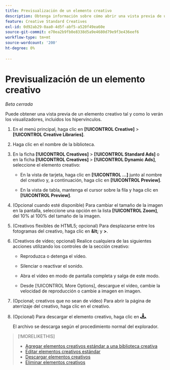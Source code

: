 ```yaml
---
title: Previsualización de un elemento creativo
description: Obtenga información sobre cómo abrir una vista previa de un creativo.
feature: Creative Standard Creatives
exl-id: 0d92ab29-0aa0-4d5f-abf5-a520f49ea60e
source-git-commit: e70ea2b9fb0e8338d5a9e4680d79e9f3e436eef6
workflow-type: tm+mt
source-wordcount: '200'
ht-degree: 0%

---
```


# Previsualización de un elemento creativo

*Beta cerrada*

Puede obtener una vista previa de un elemento creativo tal y como lo verán los visualizadores, incluidos los hipervínculos.

1. En el menú principal, haga clic en **[!UICONTROL Creative]** > **[!UICONTROL Creative Libraries]**.

1. Haga clic en el nombre de la biblioteca.

1. En la ficha **[!UICONTROL Creatives]** > **[!UICONTROL Standard Ads]** o en la ficha **[!UICONTROL Creatives]** > **[!UICONTROL Dynamic Ads]**, seleccione el elemento creativo:

   * En la vista de tarjeta, haga clic en **[!UICONTROL ...]** junto al nombre del creativo y, a continuación, haga clic en **[!UICONTROL Preview]**.

   * En la vista de tabla, mantenga el cursor sobre la fila y haga clic en **[!UICONTROL Preview]**.

1. (Opcional cuando esté disponible) Para cambiar el tamaño de la imagen en la pantalla, seleccione una opción en la lista **[!UICONTROL Zoom]**, del 10% al 100% del tamaño de la imagen.

1. (Creativos flexibles de HTML5; opcional) Para desplazarse entre los fotogramas del creativo, haga clic en **\&lt;** y **\>**.

1. (Creativos de vídeo; opcional) Realice cualquiera de las siguientes acciones utilizando los controles de la sección creativo:

   * Reproduzca o detenga el vídeo.

   * Silenciar o reactivar el sonido.

   * Abra el vídeo en modo de pantalla completa y salga de este modo.

   * Desde [!UICONTROL More Options], descargue el vídeo, cambie la velocidad de reproducción o cambie a imagen en imagen.

1. (Opcional; creativos que no sean de vídeo) Para abrir la página de aterrizaje del creativo, haga clic en el creativo.

   <!-- Verify:  Will the creative click be tracked like a regular ad click but not linked to a publisher and placement? Explain effect/consequences. -->

1. (Opcional) Para descargar el elemento creativo, haga clic en ![Descargar](/help/creative/assets/download.png "Descargar").

   El archivo se descarga según el procedimiento normal del explorador.

>[!MORELIKETHIS]
>
>* [Agregar elementos creativos estándar a una biblioteca creativa](/help/creative/creative-libraries/creative-add-standard.md)
>* [Editar elementos creativos estándar](/help/creative/creative-libraries/creative-edit-standard.md)
>* [Descargar elementos creativos](/help/creative/creative-libraries/creative-download.md)
>* [Eliminar elementos creativos](/help/creative/creative-libraries/creative-delete.md)
